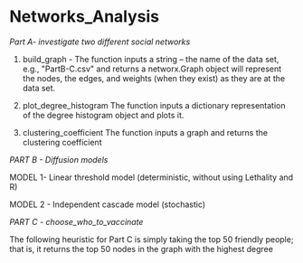 # Networks_Analysis

*Part A-  investigate two different social networks*
1. build_graph - 
The function inputs a string – the name of the data set, e.g., "PartB-C.csv" and returns a
networx.Graph object will represent the nodes, the edges, and weights (when they exist) as
they are at the data set.

2. plot_degree_histogram
The function inputs a dictionary representation of the degree histogram object and plots it.

3.  clustering_coefficient
The function inputs a graph and returns the clustering coefficient

*PART B - Diffusion models*

MODEL 1- Linear threshold model (deterministic, without using Lethality and R)

MODEL 2 - Independent cascade model (stochastic)

*PART C - choose_who_to_vaccinate*

The following heuristic for Part C is simply taking the top 50 friendly people; that is, it returns the top
50 nodes in the graph with the highest degree
